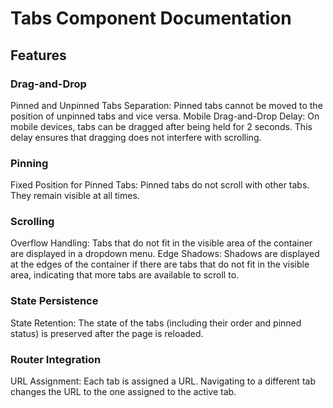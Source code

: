 # Tabs Component Documentation

## Features

### Drag-and-Drop

Pinned and Unpinned Tabs Separation: Pinned tabs cannot be moved to the position of unpinned tabs and vice versa.
Mobile Drag-and-Drop Delay: On mobile devices, tabs can be dragged after being held for 2 seconds. This delay ensures that dragging does not interfere with scrolling.

### Pinning

Fixed Position for Pinned Tabs: Pinned tabs do not scroll with other tabs. They remain visible at all times.

### Scrolling

Overflow Handling: Tabs that do not fit in the visible area of the container are displayed in a dropdown menu.
Edge Shadows: Shadows are displayed at the edges of the container if there are tabs that do not fit in the visible area, indicating that more tabs are available to scroll to.

### State Persistence

State Retention: The state of the tabs (including their order and pinned status) is preserved after the page is reloaded.

### Router Integration

URL Assignment: Each tab is assigned a URL. Navigating to a different tab changes the URL to the one assigned to the active tab.
